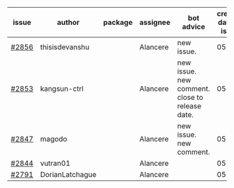 | issue | author | package | assignee | bot advice | created date of issue | target release date | date from target |
| ------ | ------ | ------ | ------ | ------ | ------ | ------ | :-----: |
| [#2856](https://github.com/Azure/sdk-release-request/issues/2856) | thisisdevanshu |  | Alancere | new issue. | 05-31 | 06-14 |  |
| [#2853](https://github.com/Azure/sdk-release-request/issues/2853) | kangsun-ctrl |  | Alancere | new issue. new comment. close to release date.  | 05-31 | 06-02 | 0 |
| [#2847](https://github.com/Azure/sdk-release-request/issues/2847) | magodo |  | Alancere | new issue. new comment. | 05-27 | 06-13 |  |
| [#2844](https://github.com/Azure/sdk-release-request/issues/2844) | vutran01 |  | Alancere |  | 05-26 | 06-09 |  |
| [#2791](https://github.com/Azure/sdk-release-request/issues/2791) | DorianLatchague |  | Alancere |  | 05-12 | 05-16 |  |
